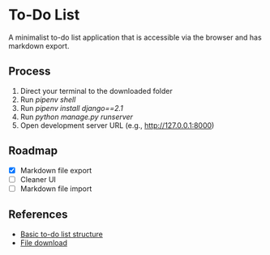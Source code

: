 # To-Do List

A minimalist to-do list application that is accessible via the browser and has markdown export.

## Process

1. Direct your terminal to the downloaded folder 
2. Run *pipenv shell*
3. Run *pipenv install django==2.1*
4. Run *python manage.py runserver*
5. Open development server URL (e.g., http://127.0.0.1:8000)

## Roadmap

- [x] Markdown file export
- [ ] Cleaner UI
- [ ] Markdown file import

## References

- [Basic to-do list structure](https://youtu.be/ovql0Ui3n_I)
- [File download](https://linuxhint.com/download-the-file-in-django/)
